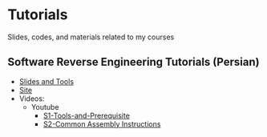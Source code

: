 # Tutorials
Slides, codes, and materials related to my courses


## Software Reverse Engineering Tutorials (Persian)
- [Slides and Tools](https://github.com/onhexgroup/Tutorials/tree/main/Software-Reverse-Engineering-Tutorials)
- [Site](https://onhexgroup.ir/software-reverse-engineering-tutorials)
- Videos:
  - Youtube
    - [S1-Tools-and-Prerequisite](https://www.youtube.com/playlist?list=PLuoKBCfw80oKpVh6_f05dn-yo2MpDAs1W)
    - [S2-Common Assembly Instructions](https://www.youtube.com/playlist?list=PLuoKBCfw80oKv0im_TMIgyayQADSlmCYc)
